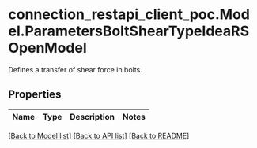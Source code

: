 # connection_restapi_client_poc.Model.ParametersBoltShearTypeIdeaRSOpenModel
Defines a transfer of shear force in bolts.

## Properties

Name | Type | Description | Notes
------------ | ------------- | ------------- | -------------

[[Back to Model list]](../README.md#documentation-for-models) [[Back to API list]](../README.md#documentation-for-api-endpoints) [[Back to README]](../README.md)

